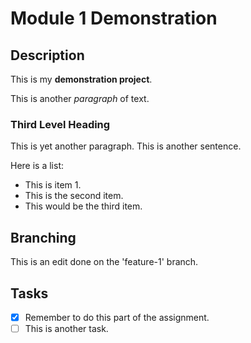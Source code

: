 # Module 1 Demonstration

## Description

This is my **demonstration project**.

This is another *paragraph* of text.

### Third Level Heading

This is yet another paragraph. This is another sentence.

Here is a list:

- This is item 1.
- This is the second item.
- This would be the third item.

## Branching

This is an edit done on the 'feature-1' branch.

## Tasks

- [x] Remember to do this part of the assignment.
- [ ] This is another task.
